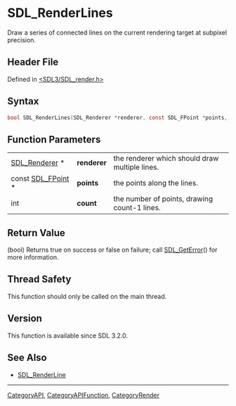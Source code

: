 # SDL_RenderLines

Draw a series of connected lines on the current rendering target at subpixel precision.

## Header File

Defined in [<SDL3/SDL_render.h>](https://github.com/libsdl-org/SDL/blob/main/include/SDL3/SDL_render.h)

## Syntax

```c
bool SDL_RenderLines(SDL_Renderer *renderer, const SDL_FPoint *points, int count);
```

## Function Parameters

|                                  |              |                                                |
| -------------------------------- | ------------ | ---------------------------------------------- |
| [SDL_Renderer](SDL_Renderer) *   | **renderer** | the renderer which should draw multiple lines. |
| const [SDL_FPoint](SDL_FPoint) * | **points**   | the points along the lines.                    |
| int                              | **count**    | the number of points, drawing count-1 lines.   |

## Return Value

(bool) Returns true on success or false on failure; call
[SDL_GetError](SDL_GetError)() for more information.

## Thread Safety

This function should only be called on the main thread.

## Version

This function is available since SDL 3.2.0.

## See Also

- [SDL_RenderLine](SDL_RenderLine)

----
[CategoryAPI](CategoryAPI), [CategoryAPIFunction](CategoryAPIFunction), [CategoryRender](CategoryRender)

